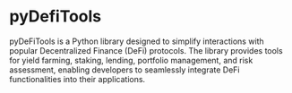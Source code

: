 # pyDefiTools
pyDeFiTools is a Python library designed to simplify interactions with popular Decentralized Finance (DeFi) protocols. The library provides tools for yield farming, staking, lending, portfolio management, and risk assessment, enabling developers to seamlessly integrate DeFi functionalities into their applications.
